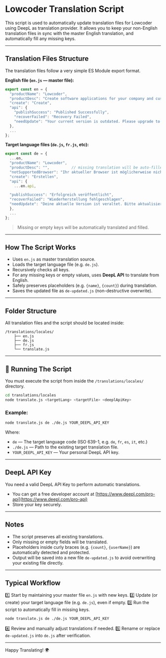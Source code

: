 # Lowcoder Translation Script

This script is used to automatically update translation files for Lowcoder using DeepL as translation provider.
It allows you to keep your non-English translation files in sync with the master English translation, and automatically fill any missing keys.

---

## Translation Files Structure

The translation files follow a very simple ES Module export format.

**English file (`en.js` — master file):**

```javascript
export const en = {
  "productName": "Lowcoder",
  "productDesc": "Create software applications for your company and customers with minimal coding experience. Lowcoder is an excellent alternative to Retool, Appsmith, and Tooljet.",
  "create": "Create",
  "api": {
    "publishSuccess": "Published Successfully",
    "recoverFailed": "Recovery Failed",
    "needUpdate": "Your current version is outdated. Please upgrade to the latest version."
  },
  ...
};
```

**Target language files (`de.js`, `fr.js`, etc):**

```javascript
export const de = {
  ...en,
  "productName": "Lowcoder",
  "productDesc": "",          // missing translation will be auto-filled
  "notSupportedBrowser": "Ihr aktueller Browser ist möglicherweise nicht kompatibel...",
  "create": "Erstellen",
  "api": {
    ...en.api,

  "publishSuccess": "Erfolgreich veröffentlicht",
  "recoverFailed": "Wiederherstellung fehlgeschlagen",
  "needUpdate": "Deine aktuelle Version ist veraltet. Bitte aktualisiere auf die neueste Version.",
  },
  ...
};
```

> Missing or empty keys will be automatically translated and filled.

---

## How The Script Works

* Uses `en.js` as master translation source.
* Loads the target language file (e.g. `de.js`).
* Recursively checks all keys.
* For any missing keys or empty values, uses **DeepL API** to translate from English.
* Safely preserves placeholders (e.g. `{name}`, `{count}`) during translation.
* Saves the updated file as `de-updated.js` (non-destructive overwrite).

---

## Folder Structure

All translation files and the script should be located inside:

```
/translations/locales/
    ├── en.js
    ├── de.js
    ├── fr.js
    └── translate.js
```

---

## 🚀 Running The Script

You must execute the script from inside the `/translations/locales/` directory.

```bash
cd translations/locales
node translate.js <targetLang> <targetFile> <deeplApiKey>
```

### Example:

```bash
node translate.js de ./de.js YOUR_DEEPL_API_KEY
```

Where:

* `de` — The target language code (ISO 639-1, e.g. `de`, `fr`, `es`, `it`, etc.)
* `./de.js` — Path to the existing target translation file.
* `YOUR_DEEPL_API_KEY` — Your personal DeepL API key.

---

## DeepL API Key

You need a valid DeepL API Key to perform automatic translations.

* You can get a free developer account at [https://www.deepl.com/pro-api](https://www.deepl.com/pro-api)
* Store your key securely.

---

## Notes

* The script preserves all existing translations.
* Only missing or empty fields will be translated.
* Placeholders inside curly braces (e.g. `{count}`, `{userName}`) are automatically detected and protected.
* Output will be saved into a new file `de-updated.js` to avoid overwriting your existing file directly.

---

## Typical Workflow

1️⃣ Start by maintaining your master file `en.js` with new keys.
2️⃣ Update (or create) your target language file (e.g. `de.js`), even if empty.
3️⃣ Run the script to automatically fill in missing keys.

```bash
node translate.js de ./de.js YOUR_DEEPL_API_KEY
```

4️⃣ Review and manually adjust translations if needed.
5️⃣ Rename or replace `de-updated.js` into `de.js` after verification.

---

Happy Translating! 🌍
